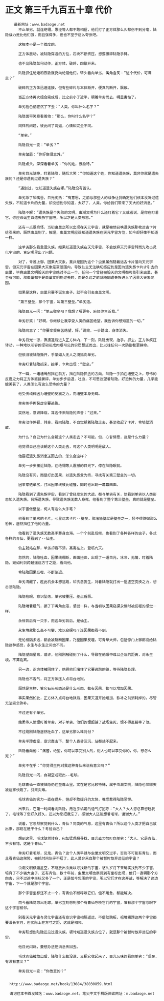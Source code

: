 # 正文 第三千九百五十章 代价
        最新网址：www.badaoge.net
          不止单劣，就连绝翎，愚泾等人都不敢相信，他们打了正方体那么久都伤不到分毫，陆隐战力是比他们强，而且强得多，但也不至于这么夸张吧。
      
          这根本不是一个维度的。
      
          正方体震动，被陆隐穿透的方位，石块不断挤压，想要碾碎陆隐手臂。
      
          也不见陆隐如何动作，正方体，破碎，四散开来。
      
          陆隐抓住绝煌和夜歌就扔向绝翎他们，转头看向单劣，嘴角含笑：“这个代价，可满意？”
      
          破碎的正方体迅速连接，但有些碎片与本体断开，便真的断开，飘散。
      
          当正方体再次组合完成后，比之前小了近半，朝着单劣而去，明显害怕了。
      
          单劣脸色彻底沉了下去：“人类，你叫什么名字？”
      
          陆隐面带笑意看着他：“那么，你叫什么名字？”
      
          同样的问题，彼此问了两遍，心情却完全不同。
      
          “单劣。”
      
          陆隐目光一变：“单劣？”
      
          单劣皱眉：“你好像很意外。”
      
          陆隐点头，深深看着单劣：“你的姓，很独特。”
      
          单劣目光陡睁，盯着陆隐，随后大笑：“你知道这个姓，你知道遗失族，莫非你就是遗失族的？还是你遇到过遗失族？”
      
          “遇到过，也知道遗失族在哪。”陆隐没有否认。
      
          单劣舔了舔嘴唇，目光炙热：“有意思，之前与那些人的战争让我确定他们根本没听过遗失族，不知道卡片的力量，却没想到你知道，太好了，人类，你给我们带来了天大的好消息。”
      
          陆隐不解：“遗失族是个失败的文明，虫潮文明为什么还盯着它？又或者说，是你在盯着它，你应该诞生自遗失族宇宙吧，所以才是人类形态。”
      
          还有一点很奇怪，当初虫巢之所以出现在天元宇宙，就是被他召唤遗失族那枚远古卡片给引来的，既然虫巢到了，按理，虫巢文明应该知道遗失族在天元宇宙方位，如今却好像不知道一样。
      
          这单劣那么看重遗失族，如果知道遗失族在天元宇宙，不会放弃天元宇宙转而先攻击灵化宇宙的，肯定哪里出了问题。
      
          对了，青莲上御，因果大天象，莫非是因为这个？虫巢虽然随着远古卡片落向天元宇宙，但天元宇宙在因果大天象笼罩范围内，导致仙主无法确切感应到是因为遗失族卡片才引去的虫巢，毕竟虫巢文明毁灭的宇宙绝对不止一个，任何一个曾经被毁灭的文明都可能引来虫巢，甚至有可能，那虫巢都不是虫巢文明扔过去的，而是久远之前就随同遗失族进入了因果大天象范围。
      
          如果是这样，虫巢只要不诞生虫子，就不会引去虫巢文明。
      
          “第三壁垒，那个宇宙，叫第三壁垒。”单劣道。
      
          陆隐目光一闪：“第三壁垒吗？我想了解更多，麻烦你告诉我。”
      
          单劣狞笑：“好啊，你继续让我享受人类的痛苦绝望，我告诉你想知道的一切。”
      
          陆隐同意了：“你要享受痛苦绝望，好。”说完，一步踏出，身体消失。
      
          单劣目光一凛，直接退后进入正方体内，下一刻，陆隐出现，抬手，抓去，正方体疯狂转动，一种难以形容的坚韧形成肉眼可见的实质蔓延而出，比以往任何一次防御都更拼命。
      
          但依旧被陆隐撕开，手掌如入无人之境抓向单劣。
      
          单劣盯着陆隐抓来，抬手，卡片出现：“壁垒。”
      
          下一瞬，一堵墙蓦然挡在前方，挡在陆隐抓去的方向，陆隐一手拍在墙壁之上，恐怖的反震之力将正方体直接撕碎，单劣步步后退，吐血，不可思议望着陆隐，好恐怖的力量，几乎能媲美苌了，人类怎么有这么恐怖的力量？
      
          他受伤纯粹因为墙壁的反震之力，而墙壁本身无碍。
      
          单劣挥手撕裂虚空要逃跑。
      
          突然地，意识降临，耳边传来陆隐的声音：“过来。”
      
          单劣动作停顿，转身，看向陆隐，不自觉朝着陆隐走去，甚至收起了卡片，令墙壁消散。
      
          为什么？自己为什么会朝这个人类走去？不可能，但，心甘情愿，这是什么力量？
      
          他觉得自己应该朝这个人类走去，可这个人类明明是敌人。
      
          他要把遗失族消息送回去的，怎么会这样？
      
          单劣一步步接近陆隐，在绝翎等人震撼的目光下，停在陆隐眼前。
      
          陆隐没有问，而是打出因果，以遗失族业为终，寻找有关第三壁垒的一切。
      
          因果穿透单劣，打出因果线彼此碰撞，同时也出现一幕幕画面。
      
          陆隐看到了遗失族宇宙，看到了曾经发生的大战，都与单劣有关，他看到单劣以人类形态加入遗失族，背叛遗失族，导致遗失族无数人身死，他看到了整个第三壁垒，真的就是壁垒。
      
          以宇宙做壁垒，何人有这么大手笔？
      
          他看到了单劣的卡片，七星远古卡片--壁垒，那堵墙壁就是壁垒之一，怪不得防御那么恐怖，居然挡住了他的力量。
      
          他看到了遗失族无数高手葬身血海，一个个前赴后继，也看到了各种各样的虫子，各式各样的青仙，更看到了--仙主。
      
          仙主就站在那，单劣却看不清，高高在上，登临九天。
      
          忽然的，陆隐吐血，因果线绷断，画面扭曲，出现了一道目光，冰冷，无情，盯着陆隐，宛如利剑跨越遥远方寸之距，看向他。
      
          令陆隐因果反噬，不断倒退。
      
          单劣清醒了，趁此机会本想逃跑，却贪念妄生，对着陆隐就打出一招虚空变换之力，想击溃陆隐。
      
          陆隐抬眼，意识坠落，单劣被重压，差点昏厥。
      
          陆隐喘着粗气，擦了下嘴角血液，感觉一样，与当初以因果窥探永恒时被反噬的感觉一样。
      
          永恒背后有一只手，而这单劣背后，是仙主。
      
          永生境就那么高不可攀，难以窥探吗？连因果都看不到。
      
          无论相隔多远，都会被斩断因果，乃至因果反噬，可青草大师，包括惊门上御都没给陆隐这种感觉，永生与永生之间也不同。
      
          陆隐望向星穹，或许，他刚刚触碰到了什么，导致在他眼中难以企及的距离，对永生境，不算距离。
      
          另一边，正方体被困住了，绝翎他们堵住了它要逃跑的路，等待陆隐处理。
      
          陆隐也不客气，将正方体压入点将台地狱。
      
          既然是生物，管它石头形态还是什么形态，都有因果，都可以增加因果。
      
          事实果然如此，正方体入点将台地狱后，因果天道开始增加，弥补之前消耗掉的，尽管无法完全弥补。
      
          不过还有个单劣。
      
          绝柔等人愤恨盯着单劣，对于单劣，他们的恨超越了战场生死，恨不得直接宰了他。
      
          不过刚刚陆隐居然吐血了，这单劣那么难对付？
      
          单劣半蹲虚空，意识轰击下，整个人昏昏沉沉，站都站不起来。
      
          陆隐看向他：“痛苦，绝望，你可以享受别人的，别人也可以享受你的，你，想怎么死？”
      
          单劣不在乎：“你觉得生死对我这种青仙来说有意义吗？”
      
          陆隐目光一闪，自凝空戒取出--毛球。
      
          毛球青仙一直被陆隐仍在至尊山里，实在是它比较特殊，属于虫潮文明，陆隐也怕哪天被这家伙跑了，引来灾难。
      
          毛球青仙的实力一直在提升，但却不敢提升的太快，唯恐惹得陆隐忌惮。
      
          出来后，它第一时间看向陆隐，用近乎谄媚的语气打招呼：“大人？大人您总算想起我了，毛球等了您好久好久，还以为您把我忘了，感谢大人还能想着毛球，谢谢大人。”
      
          说着，它忽然察觉到什么，青仙？同类的气息，这里有青仙？所以这个人类才把自己放出来，那现在是干什么？考验自己？
      
          想到这里，毛球陡然转身，宛如猛虎般寻找，目光直勾勾盯向单劣：“大人，它是青仙，不会有错，这是个青仙。”
      
          单劣盯着毛球，见鬼，青仙？这个人类早就与虫巢文明交过手，否则不可能有青仙，而且看青仙这架势，被抓时间似乎不短了，此人莫非来自那个被暂时放弃远征的宇宙？
      
          虫潮文明横渡星空，不断放出虫巢以寻找新的宇宙，悠久岁月下来确实找到不少宇宙，培育了不少强大虫子，还有青仙，数十年前，虫巢文明也察觉到有坐标出现，他们一直朝那个方向去，只不过途中坐标又多了一个，正是如今包围的宇宙，所以它们才在这开战，等解决了这边宇宙，下一个就是那个宇宙。
      
          那个宇宙坐标还不止一个，有青仙不断呼唤它们，但不用急，都能解决。
      
          而今看陆隐取出毛球，单劣立刻想到那个有青仙呼唤它们的宇宙，唯有那个宇宙与眼下这个宇宙相邻。
      
          别看天元宇宙与灵化宇宙还有意识宇宙相隔遥远，不借助跳板，祖境横跨这两个宇宙都要漫长岁月，但实际上在方寸之距，这就是相邻。
      
          单劣联想到陆隐还见过遗失族，顿时知道遗失族方位了，就是那个被暂时放弃远征的宇宙。
      
          他目光闪烁，要想办法把消息传回去。
      
          毛球青仙被放出后，陆隐什么都没说，又把它收起来了，目光玩味的看向单劣：“现在，有没有意义？”
      
          单劣目光一变：“你故意的？”
      
      
      http://www.badaoge.net/book/13084/38030859.html
      
      请记住本书首发域名：www.badaoge.net。笔尖中文手机版阅读网址：m.badaoge.net